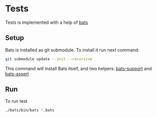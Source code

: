 # Tests

Tests is implemented with a help of [bats](https://github.com/bats-core/bats-core)

## Setup

Bats is installed as git submodule. To install it run next command:

```bash
git submodule update --init --recursive
```

This command will install Bats itself, and two helpers: [bats-support](https://github.com/bats-core/bats-support) and [bats-assert](https://github.com/bats-core/bats-assert)

## Run

To run test

```bash
./bats/bin/bats *.bats
```
